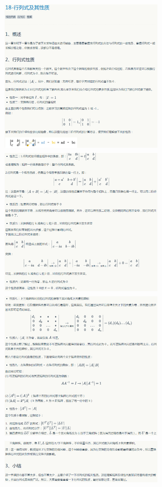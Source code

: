 
![](../images/18/LA_18_1.png)

![](../images/18/LA_18_2.png)

![](../images/18/LA_18_3.png)

![](../images/18/LA_18_4.png)
